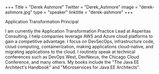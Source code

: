 +++
Title = "Derek Ashmore"
Twitter = "Derek_Ashmore"
image = "derek-ashmore.jpg"
type = "speaker"
linktitle = "derek-ashmore"
+++

Application Transformation Principal

I am currently the Application Transformation Practice Lead at Asperitas Consulting. I help companies leverage AWS and Azure cloud platforms to gain a competitive advantage. I focus on DevSecOps, infrastructure code, cloud computing, containerization, making applications cloud-native, and migrating applications to the cloud. I routinely speak at technical conferences such as DevOps West, DevNexus, the Chicago Cloud Conference, and many others. My books include the "The Java EE Architect's Handbook" and "Microservices for Java EE Architects".
